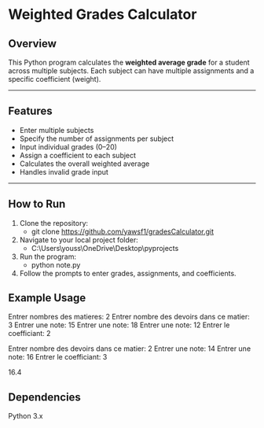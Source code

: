 # Weighted Grades Calculator

## Overview
This Python program calculates the **weighted average grade** for a student across multiple subjects. Each subject can have multiple assignments and a specific coefficient (weight).

---

## Features
- Enter multiple subjects
- Specify the number of assignments per subject
- Input individual grades (0–20)
- Assign a coefficient to each subject
- Calculates the overall weighted average
- Handles invalid grade input

---

## How to Run
1. Clone the repository:  
   - git clone https://github.com/yawsf1/gradesCalculator.git
2. Navigate to your local project folder:
   - C:\Users\youss\OneDrive\Desktop\pyprojects
3. Run the program:
   - python note.py
4. Follow the prompts to enter grades, assignments, and coefficients.

## Example Usage
Entrer nombres des matieres: 2
Entrer nombre des devoirs dans ce matier: 3
Entrer une note: 15
Entrer une note: 18
Entrer une note: 12
Entrer le coefficiant: 2

Entrer nombre des devoirs dans ce matier: 2
Entrer une note: 14
Entrer une note: 16
Entrer le coefficiant: 3

16.4

## Dependencies

Python 3.x
